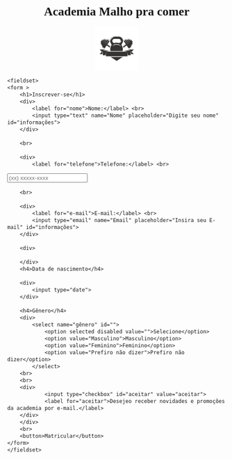 <!DOCTYPE html>
<html lang="en">
  
<head>
    <meta charset="UTF-8">
    <meta http-equiv="X-UA-Compatible" content="IE=edge">
    <meta name="viewport" content="width=device-width, initial-scale=1.0">
    <link rel="stylesheet" href="cadastrocss.css">
    <title>Document</title>
</head>
<style>
  #informações {

font-family:Arial, Helvetica, sans-serif;
font-size: 15px;

} 
img {
  width: 20%;
  margin: auto;
  display: block;
}
#titulo {

    font-family:Arial, Helvetica, sans-serif;
    margin: 40px auto; max-width: 400px;

}

#body {
    
background-color: #87CEEB;


}
h1 {
  font-family: 'Times New Roman', Times, serif;
  align-items: center;
}
fieldset{

   background-color: white;
    border-radius: 20px;
    border: 0;
    margin: auto;
    width: 30%;
    text-align: center;
}
</style>

<body id="body">
  <h1 align=" center"> 
    Academia Malho pra comer 
              </h1>

<img src="academia 1.png" align="midddle">
 


    <fieldset>
    <form >
        <h1>Inscrever-se</h1>
        <div>
            <label for="nome">Nome:</label> <br>
            <input type="text" name="Nome" placeholder="Digite seu nome" id="informações">
        </div>

        <br>

        <div>
            <label for="telefone">Telefone:</label> <br>
<input type="tel" id="telefone" class="input-padrao" required placeholder="(xx) xxxxx-xxxx">
        </div>

        <br>

        <div>
            <label for="e-mail">E-mail:</label> <br>
            <input type="email" name="Email" placeholder="Insira seu E-mail" id="informações">
        </div>

        <div>
            
        </div>
        <h4>Data de nascimento</h4>

        <div>
            <input type="date">
        </div>

        <h4>Gênero</h4>
        <div>
            <select name="gênero" id="">
                <option selected disabled value="">Selecione</option>
                <option value="Masculino">Masculino</option>
                <option value="Feminino">Feminino</option>
                <option value="Prefiro não dizer">Prefiro não dizer</option>
            </select>
        <br>
        <br>
        <div>
                <input type="checkbox" id="aceitar" value="aceitar">
                <label for="aceitar">Desejeo receber novidades e promoções da academia por e-mail.</label>
        </div>
        </div>
        <br>
        <button>Matricular</button>        
    </form>
    </fieldset>
</body>
</html>
